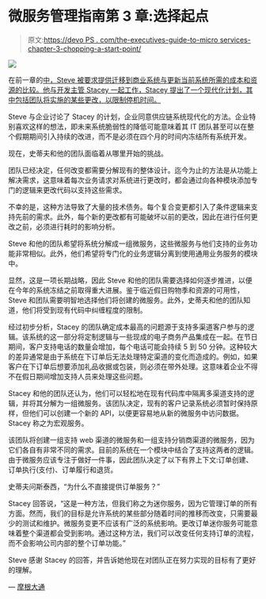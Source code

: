 # 微服务管理指南第 3 章:选择起点

> 原文:[https://devo PS . com/the-executives-guide-to-micro services-chapter-3-chopping-a-start-point/](https://devops.com/the-executives-guide-to-microservices-chapter-3-choosing-a-starting-point/)

![](../Images/f5693b945cfe2be0edadf6ec3dd343c1.png)

在前一章的[中，Steve 被要求提供迁移到商业系统与更新当前系统所需的成本和资源的比较。他与开发主管 Stacey 一起工作，Stacey 提出了一个现代化计划，其中包括团队将实施的某些更改，以限制停机时间。](https://devops.com/executives-guide-microservices-chapter-2-business-challenge/)

Steve 与企业讨论了 Stacey 的计划，企业同意供应链系统现代化的方法。企业特别喜欢这样的想法，即未来系统脆弱性的降低可能意味着其 IT 团队甚至可以在整个假期期间引入持续的改进，而不是必须在四个月的时间内冻结所有系统开发。

现在，史蒂夫和他的团队面临着从哪里开始的挑战。

团队已经决定，任何改变都需要分解现有的整体设计。迄今为止的方法是从功能上解决需求，这意味着每次业务请求对系统进行更改时，都会通过向各种模块添加专门的逻辑来更改代码以支持这些需求。

不幸的是，这种方法导致了大量的技术债务。每个复合变更都引入了条件逻辑来支持先前的需求。此外，每个新的更改都有可能破坏以前的更改，因此在进行任何更改之前，必须进行耗时的影响分析。

Steve 和他的团队希望将系统分解成一组微服务，这些微服务与他们支持的业务功能非常相似。此外，他们希望将专门化的业务逻辑分离到使用通用业务服务的模块中。

显然，这是一项长期战略，因此 Steve 和他的团队需要选择如何逐步推进，以便在今年的系统冻结之前取得重大进展。鉴于临近假日购物季和资源的可用性，Steve 和团队需要明智地选择他们将创建的微服务。此外，史蒂夫和他的团队知道，他们将受到现有代码中纠缠程度的限制。

经过初步分析，Stacey 的团队确定成本最高的问题源于支持多渠道客户参与的逻辑。该系统的这一部分将定制逻辑与一些现成的电子商务产品集成在一起。在节日期间，客户支持电话的数量会增加，每个电话可能会持续 5 到 50 分钟。这种较大的差异通常是由于系统在下订单后无法处理特定渠道的变化而造成的。例如，如果客户在下订单后想要添加礼品收据或包装，则必须在带外处理。这意味着企业不得不在假日期间增加支持人员来处理这些问题。

Stacey 和他的团队还认为，他们可以轻松地在现有代码库中隔离多渠道支持的逻辑，并将其分解为一组微服务。该团队决定，现有的客户记录系统必须暂时保持原样，但他们可以创建一个新的 API，以便更容易地从新的微服务中访问数据。Stacey 称之为宏观服务。

该团队将创建一组支持 web 渠道的微服务和一组支持分销商渠道的微服务，因为它们各自有非常不同的需求。目前的系统在一个模块中结合了支持这两者的逻辑。由于微服务应该专注于做好一件事，因此团队决定了以下有界上下文:订单创建、订单执行(支付)、订单履行和退货。

史蒂夫问斯泰西，“为什么不直接提供订单服务？”

Stacey 回答说，“这是一种方法，但我们称之为迷你服务，因为它管理订单的所有方面。然而，我们的目标是允许系统的某些部分随着时间的推移而改变，只需要最少的测试和维护。微服务变更不应该有广泛的系统影响。更改订单迷你服务可能意味着整个渠道都会受到影响。通过这种方法，我们可以改变任何支持订单的流程，而不会影响公司内部的整个订单功能。”

Steve 感谢 Stacey 的回答，并告诉她他现在对团队正在努力实现的目标有了更好的理解。

— [摩根大通](https://devops.com/author/jpmorgenthal/)